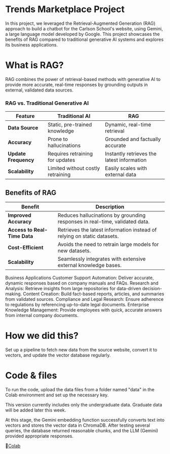 # Trends Marketplace Project
In this project, we leveraged the Retrieval-Augmented Generation (RAG) approach to build a chatbot for the Carlson School's website, using Gemini, a large language model developed by Google. This project showcases the benefits of RAG compared to traditional generative AI systems and explores its business applications.
 
# What is RAG?
RAG combines the power of retrieval-based methods with generative AI to provide more accurate, real-time responses by grounding outputs in external, validated data sources.

### RAG vs. Traditional Generative AI

| **Feature**            | **Traditional AI**                | **RAG**                                      |
|-------------------------|------------------------------------|---------------------------------------------|
| **Data Source**         | Static, pre-trained knowledge     | Dynamic, real-time retrieval                |
| **Accuracy**            | Prone to hallucinations           | Grounded and factually accurate             |
| **Update Frequency**    | Requires retraining for updates   | Instantly retrieves the latest information  |
| **Scalability**         | Limited without costly retraining | Easily scales with external data            |

## Benefits of RAG

| **Benefit**            | **Description**                                                                 |
|-------------------------|---------------------------------------------------------------------------------|
| **Improved Accuracy**   | Reduces hallucinations by grounding responses in real-time, validated data.    |
| **Access to Real-Time Data** | Retrieves the latest information instead of relying on static datasets.        |
| **Cost-Efficient**      | Avoids the need to retrain large models for new datasets.                      |
| **Scalability**         | Seamlessly integrates with extensive external knowledge bases.                 |

Business Applications
Customer Support Automation:
Deliver accurate, dynamic responses based on company manuals and FAQs.
Research and Analysis:
Retrieve insights from large repositories for data-driven decision-making.
Content Creation:
Build fact-based reports, articles, and summaries from validated sources.
Compliance and Legal Research:
Ensure adherence to regulations by referencing up-to-date legal documents.
Enterprise Knowledge Management:
Provide employees with quick, accurate answers from internal company documents.

# How we did this?

Set up a pipeline to fetch new data from the source website, convert it to vectors, and update the vector database regularly.


# Code & files
To run the code, upload the data files from a folder named "data" in the Colab environment and set up the necessary key.

This version currently includes only the undergraduate data. Graduate data will be added later this week.

At this stage, the Gemini embedding function successfully converts text into vectors and stores the vector data in ChromaDB. After testing several queries, the database returned reasonable chunks, and the LLM (Gemini) provided appropriate responses.

📌[Colab](https://colab.research.google.com/drive/1_TYG8saveyjD1yY4RKJRxZfFySosIW6Q#scrollTo=sP_iDUhPOd2k)

